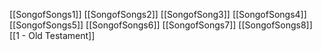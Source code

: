 [[SongofSongs1]]
[[SongofSongs2]]
[[SongofSong3]]
[[SongofSongs4]]
[[SongofSongs5]]
[[SongofSongs6]]
[[SongofSongs7]]
[[SongofSongs8]]
[[1 - Old Testament]]